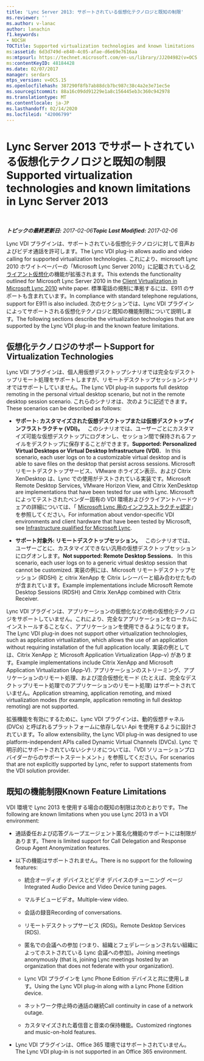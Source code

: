```yaml
---
title: 'Lync Server 2013: サポートされている仮想化テクノロジと既知の制限'
ms.reviewer: ''
ms.author: v-lanac
author: lanachin
f1.keywords:
- NOCSH
TOCTitle: Supported virtualization technologies and known limitations
ms:assetid: 6d3d749d-e840-4c05-afae-d6e69e7616aa
ms:mtpsurl: https://technet.microsoft.com/en-us/library/JJ204982(v=OCS.15)
ms:contentKeyID: 48184428
ms.date: 02/07/2017
manager: serdars
mtps_version: v=OCS.15
ms.openlocfilehash: 387290f8fb7ab88dcb7bc987c38c4a2e3e71ec5e
ms.sourcegitcommit: 88a16c09dd91229e1a8c156445eb3c360c942978
ms.translationtype: MT
ms.contentlocale: ja-JP
ms.lasthandoff: 02/14/2020
ms.locfileid: "42006799"
---
```

<div data-xmlns="http://www.w3.org/1999/xhtml">

<div class="topic" data-xmlns="http://www.w3.org/1999/xhtml" data-msxsl="urn:schemas-microsoft-com:xslt" data-cs="http://msdn.microsoft.com/">

<div data-asp="http://msdn2.microsoft.com/asp">

# <a name="supported-virtualization-technologies-and-known-limitations-in-lync-server-2013"></a><span data-ttu-id="2a89b-102">Lync Server 2013 でサポートされている仮想化テクノロジと既知の制限</span><span class="sxs-lookup"><span data-stu-id="2a89b-102">Supported virtualization technologies and known limitations in Lync Server 2013</span></span>

</div>

<div id="mainSection">

<div id="mainBody">

<span> </span>

<span data-ttu-id="2a89b-103">_**トピックの最終更新日:** 2017-02-06_</span><span class="sxs-lookup"><span data-stu-id="2a89b-103">_**Topic Last Modified:** 2017-02-06_</span></span>

<span data-ttu-id="2a89b-104">Lync VDI プラグインは、サポートされている仮想化テクノロジに対して音声およびビデオ通話を許可します。</span><span class="sxs-lookup"><span data-stu-id="2a89b-104">The Lync VDI plug-in allows audio and video calling for supported virtualization technologies.</span></span> <span data-ttu-id="2a89b-105">これにより、microsoft Lync 2010 ホワイトペーパーの「Microsoft Lync Server 2010」に記載されている[クライアント仮想化](https://go.microsoft.com/fwlink/?linkid=330447)の機能が拡張されます。</span><span class="sxs-lookup"><span data-stu-id="2a89b-105">This extends the functionality outlined for Microsoft Lync Server 2010 in the [Client Virtualization in Microsoft Lync 2010](https://go.microsoft.com/fwlink/?linkid=330447) white paper.</span></span> <span data-ttu-id="2a89b-106">標準電話の規制に準拠するには、E911 のサポートも含まれています。</span><span class="sxs-lookup"><span data-stu-id="2a89b-106">In compliance with standard telephone regulations, support for E911 is also included.</span></span> <span data-ttu-id="2a89b-107">次のセクションでは、Lync VDI プラグインによってサポートされる仮想化テクノロジと既知の機能制限について説明します。</span><span class="sxs-lookup"><span data-stu-id="2a89b-107">The following sections describe the virtualization technologies that are supported by the Lync VDI plug-in and the known feature limitations.</span></span>

<div>

## <a name="support-for-virtualization-technologies"></a><span data-ttu-id="2a89b-108">仮想化テクノロジのサポート</span><span class="sxs-lookup"><span data-stu-id="2a89b-108">Support for Virtualization Technologies</span></span>

<span data-ttu-id="2a89b-109">Lync VDI プラグインは、個人用仮想デスクトップシナリオでは完全なデスクトップリモート処理をサポートしますが、リモートデスクトップセッションシナリオではサポートしていません。</span><span class="sxs-lookup"><span data-stu-id="2a89b-109">The Lync VDI plug-in supports full desktop remoting in the personal virtual desktop scenario, but not in the remote desktop session scenario.</span></span> <span data-ttu-id="2a89b-110">これらのシナリオは、次のように記述できます。</span><span class="sxs-lookup"><span data-stu-id="2a89b-110">These scenarios can be described as follows:</span></span>

  - <span data-ttu-id="2a89b-111">**サポート: カスタマイズされた仮想デスクトップまたは仮想デスクトップインフラストラクチャ (VDI)。**   このシナリオでは、ユーザーごとにカスタマイズ可能な仮想デスクトップにログオンし、セッション間で保持されるファイルをデスクトップに保存することができます。</span><span class="sxs-lookup"><span data-stu-id="2a89b-111">**Supported: Personalized Virtual Desktops or Virtual Desktop Infrastructure (VDI).**   In this scenario, each user logs on to a customizable virtual desktop and is able to save files on the desktop that persist across sessions.</span></span> <span data-ttu-id="2a89b-112">Microsoft リモートデスクトップサービス、VMware ホライズン表示、および Citrix XenDesktop は、Lync での使用がテストされている実装です。</span><span class="sxs-lookup"><span data-stu-id="2a89b-112">Microsoft Remote Desktop Services, VMware Horizon View, and Citrix XenDesktop are implementations that have been tested for use with Lync.</span></span> <span data-ttu-id="2a89b-113">Microsoft によってテストされたベンダー固有の VDI 環境およびクライアントハードウェアの詳細については、「 [Microsoft Lync 用のインフラストラクチャ認定](https://go.microsoft.com/fwlink/?linkid=313435)」を参照してください。</span><span class="sxs-lookup"><span data-stu-id="2a89b-113">For information about vendor-specific VDI environments and client hardware that have been tested by Microsoft, see [Infrastructure qualified for Microsoft Lync](https://go.microsoft.com/fwlink/?linkid=313435).</span></span>

  - <span data-ttu-id="2a89b-114">**サポート対象外: リモートデスクトップセッション。**   このシナリオでは、ユーザーごとに、カスタマイズできない汎用の仮想デスクトップセッションにログオンします。</span><span class="sxs-lookup"><span data-stu-id="2a89b-114">**Not supported: Remote Desktop Sessions.**   In this scenario, each user logs on to a generic virtual desktop session that cannot be customized.</span></span> <span data-ttu-id="2a89b-115">実装の例には、Microsoft リモートデスクトップセッション (RDSH) と citrix XenApp を Citrix レシーバーと組み合わせたものが含まれています。</span><span class="sxs-lookup"><span data-stu-id="2a89b-115">Example implementations include Microsoft Remote Desktop Sessions (RDSH) and Citrix XenApp combined with Citrix Receiver.</span></span>

<span data-ttu-id="2a89b-116">Lync VDI プラグインは、アプリケーションの仮想化などの他の仮想化テクノロジをサポートしていません。これにより、完全なアプリケーションをローカルにインストールすることなく、アプリケーションを使用できるようになります。</span><span class="sxs-lookup"><span data-stu-id="2a89b-116">The Lync VDI plug-in does not support other virtualization technologies, such as application virtualization, which allows the use of an application without requiring installation of the full application locally.</span></span> <span data-ttu-id="2a89b-117">実装の例としては、Citrix XenApp と Microsoft Application Virtualization (App-v) があります。</span><span class="sxs-lookup"><span data-stu-id="2a89b-117">Example implementations include Citrix XenApp and Microsoft Application Virtualization (App-V).</span></span> <span data-ttu-id="2a89b-118">アプリケーションのストリーミング、アプリケーションのリモート処理、および混合仮想化モード (たとえば、完全なデスクトップリモート処理でのアプリケーションのリモート処理) はサポートされていません。</span><span class="sxs-lookup"><span data-stu-id="2a89b-118">Application streaming, application remoting, and mixed virtualization modes (for example, application remoting in full desktop remoting) are not supported.</span></span>

<span data-ttu-id="2a89b-119">拡張機能を有効にするために、Lync VDI プラグインは、動的仮想チャネル (DVCs) と呼ばれるプラットフォームに依存しない Api を使用するように設計されています。</span><span class="sxs-lookup"><span data-stu-id="2a89b-119">To allow extensibility, the Lync VDI plug-in was designed to use platform-independent APIs called Dynamic Virtual Channels (DVCs).</span></span> <span data-ttu-id="2a89b-120">Lync で明示的にサポートされていないシナリオについては、「VDI ソリューションプロバイダーからのサポートステートメント」を参照してください。</span><span class="sxs-lookup"><span data-stu-id="2a89b-120">For scenarios that are not explicitly supported by Lync, refer to support statements from the VDI solution provider.</span></span>

</div>

<div>

## <a name="known-feature-limitations"></a><span data-ttu-id="2a89b-121">既知の機能制限</span><span class="sxs-lookup"><span data-stu-id="2a89b-121">Known Feature Limitations</span></span>

<span data-ttu-id="2a89b-122">VDI 環境で Lync 2013 を使用する場合の既知の制限は次のとおりです。</span><span class="sxs-lookup"><span data-stu-id="2a89b-122">The following are known limitations when you use Lync 2013 in a VDI environment:</span></span>

  - <span data-ttu-id="2a89b-123">通話委任および応答グループエージェント匿名化機能のサポートには制限があります。</span><span class="sxs-lookup"><span data-stu-id="2a89b-123">There is limited support for Call Delegation and Response Group Agent Anonymization features.</span></span>

  - <span data-ttu-id="2a89b-124">以下の機能はサポートされません。</span><span class="sxs-lookup"><span data-stu-id="2a89b-124">There is no support for the following features:</span></span>
    
      - <span data-ttu-id="2a89b-125">統合オーディオ デバイスとビデオ デバイスのチューニング ページ</span><span class="sxs-lookup"><span data-stu-id="2a89b-125">Integrated Audio Device and Video Device tuning pages.</span></span>
    
      - <span data-ttu-id="2a89b-126">マルチビュービデオ。</span><span class="sxs-lookup"><span data-stu-id="2a89b-126">Multiple-view video.</span></span>
    
      - <span data-ttu-id="2a89b-127">会話の録音</span><span class="sxs-lookup"><span data-stu-id="2a89b-127">Recording of conversations.</span></span>
    
      - <span data-ttu-id="2a89b-128">リモートデスクトップサービス (RDS)。</span><span class="sxs-lookup"><span data-stu-id="2a89b-128">Remote Desktop Services (RDS).</span></span>
    
      - <span data-ttu-id="2a89b-129">匿名での会議への参加 (つまり、組織とフェデレーションされない組織によってホストされている Lync 会議への参加)。</span><span class="sxs-lookup"><span data-stu-id="2a89b-129">Joining meetings anonymously (that is, joining Lync meetings hosted by an organization that does not federate with your organization).</span></span>
    
      - <span data-ttu-id="2a89b-130">Lync VDI プラグインを Lync Phone Edition デバイスと共に使用します。</span><span class="sxs-lookup"><span data-stu-id="2a89b-130">Using the Lync VDI plug-in along with a Lync Phone Edition device.</span></span>
    
      - <span data-ttu-id="2a89b-131">ネットワーク停止時の通話の継続</span><span class="sxs-lookup"><span data-stu-id="2a89b-131">Call continuity in case of a network outage.</span></span>
    
      - <span data-ttu-id="2a89b-132">カスタマイズされた着信音と音楽の保持機能。</span><span class="sxs-lookup"><span data-stu-id="2a89b-132">Customized ringtones and music-on-hold features.</span></span>

  - <span data-ttu-id="2a89b-133">Lync VDI プラグインは、Office 365 環境ではサポートされていません。</span><span class="sxs-lookup"><span data-stu-id="2a89b-133">The Lync VDI plug-in is not supported in an Office 365 environment.</span></span>

</div>

</div>

<span> </span>

</div>

</div>

</div>

